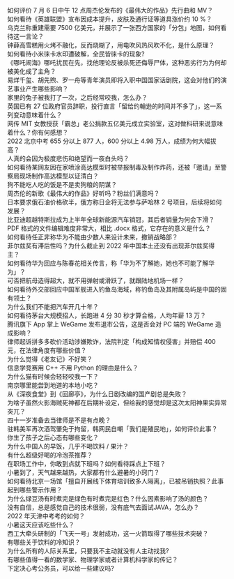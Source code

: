 如何评价 7 月 6 日中午 12 点周杰伦发布的《最伟大的作品》先行曲和 MV？  
如何看待《英雄联盟》宣布因成本提升，皮肤及通行证等道具涨价约 10 %？  
乌克兰称重建需要 7500 亿美元，并展示了一张西方国家的「分包」地图，如何看待这一言论？  
钟薛高雪糕用火烤不融化，反而烧糊了，用电吹风热风吹不化，是什么原理？  
如何看待小米徕卡水印遭破解，全民皆徕卡的现象?  
《哪吒闹海》哪吒扰民在先，找他理论反被杀死还侮辱尸体，这种恶劣行为为何却被美化成了主角？  
易烊千玺、胡先煦、罗一舟等青年演员即将入职中国国家话剧院，这会对他们的演艺事业产生哪些影响？  
家里的兔子被我打了一次，之后经常咬我，怎么办？  
英国已有 27 位政府官员辞职，投行直言「留给约翰逊的时间并不多了」，这一系列变动意味着什么？  
网传 MIT 女教授获「霸总」老公捐款五亿美元成立实验室，这对做科研来说意味着什么？你有何感想？  
2022 北京中考 655 分以上 877 人，600 分以上 4.98 万人，成绩为何大幅拔高？  
人真的会因为极度悲伤和绝望而一夜白头吗？  
如何看待某网友因在家喷涂高达模型时被举报制毒及制作炸药，还被「邀请」至警察局现场制作高达模型以证清白？  
狗不能吃人吃的饭是不是卖狗粮的阴谋？  
周杰伦的新歌《最伟大的作品》好听吗？粉丝们满意吗？  
日本要求俄石油价格砍半，俄方称日企将无法参与萨哈林 2 号项目，后续将如何发展？  
比亚迪超越特斯拉成为上半年全球新能源汽车销冠，其后者销量为何会下滑？  
PDF 格式的文件编辑难度非常大，相比 .docx 格式，它存在的意义是什么？  
如何看待任正非称华为不能由少数人来设计未来，撤销战略部？  
菲尔兹奖有滞后性吗？为什么截止到 2022 年中国本土还没有出现菲尔兹奖得主？  
如何看待华为回应与陈春花相关传言，称「华为不了解她，她也不可能了解华为」？  
可否把航母造得超大，就不用弹射或滑跃了，就跟陆地机场一样？  
如何看待外交部回应中国军舰进入钓鱼岛海域，称钓鱼岛及其附属岛屿是中国的固有领土？  
为什么我们不能把汽车开几十年？  
如何看待茅台大规模招人，长跑进 4 分 30 秒才算合格，人均年薪 13 万？  
腾讯旗下 App 掌上 WeGame 发布退市公告，这是否会对 PC 端的 WeGame 造成影响？  
律师起诉拼多多砍价活动涉嫌欺诈，法院判定「构成知情权侵害」并赔偿 400 元，在法律角度有哪些价值？  
为什么觉得《老友记》不好笑？  
信息学竞赛用 C++ 不用 Python 的理由是什么？  
为什么猫有时候会轻轻咬我一下？  
南京哪里能尝到地道的本地小吃？  
从《深夜食堂》到《回廊亭》，为什么日剧改编的国产剧总是失败？  
为啥子虽然火影海贼死神都在后期补设定，但给我的感觉却是这次太阳神果实异常突兀？  
四十一岁准备去当律师是不是有点晚？  
驻韩美军再次酒驾肇免于拘留，韩网民自嘲「我们是殖民地」，如何评价此事？  
你生了孩子之后心态有哪些变化？  
为什么中国人的早饭，几乎不喝饮料 / 果汁？  
有什么超级好喝的冷泡茶推荐？  
在职场工作中，你敢到点就下班吗？如何看待踩点上下班？  
小暑到了，天气越来越热，大家都有什么避暑的小窍门？  
如何看待北京一场馆「擅自开展线下体育培训致多人隔离」，已被吊销执照？此事起到哪些警示作用？  
为什么绿豆汤有时煮完是绿色有时煮完是红色？什么因素影响了汤的颜色？  
没有自信，总是感觉自己的技术很弱，没有底气去面试JAVA，怎么办？  
2022 年天津中考考的如何？  
小暑这天应该吃些什么？  
西工大牵头研制的「飞天一号」发射成功，这一火箭取得了哪些技术突破？  
有哪些关于饮料的冷知识？  
为什么所有的人际关系里，只要我不主动就没有人主动找我?  
有哪些值得一看的数学家、物理学家或者计算机科学家的传记？  
下定决心考公务员，可以给一些建议吗?  
